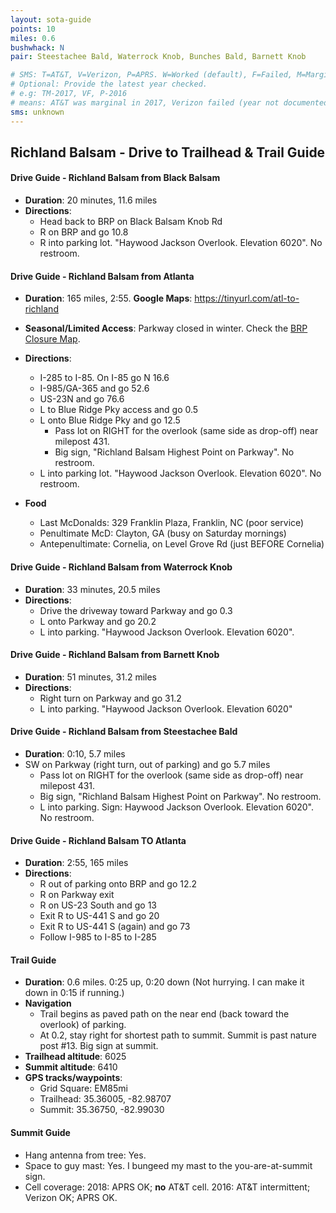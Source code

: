 ```yaml
---
layout: sota-guide
points: 10
miles: 0.6
bushwhack: N
pair: Steestachee Bald, Waterrock Knob, Bunches Bald, Barnett Knob

# SMS: T=AT&T, V=Verizon, P=APRS. W=Worked (default), F=Failed, M=Marginal (some failed).
# Optional: Provide the latest year checked.
# e.g: TM-2017, VF, P-2016
# means: AT&T was marginal in 2017, Verizon failed (year not documented), APRS worked in 2016.
sms: unknown
---
```


Richland Balsam - Drive to Trailhead & Trail Guide
-------------------------------------------------

#### Drive Guide - Richland Balsam from Black Balsam

- **Duration**: 20 minutes, 11.6 miles
- **Directions**:
  - Head back to BRP on Black Balsam Knob Rd
  - R on BRP and go 10.8
  - R into parking lot. "Haywood Jackson Overlook. Elevation 6020". No restroom.

#### Drive Guide - Richland Balsam from Atlanta

* **Duration**: 165 miles, 2:55.  **Google Maps**: https://tinyurl.com/atl-to-richland
* **Seasonal/Limited Access**: Parkway closed in winter.  Check the [BRP Closure Map](http://go.nps.gov/blri-roads).

* **Directions**:
    * I-285 to I-85. On I-85 go N 16.6
    * I-985/GA-365 and go 52.6
    * US-23N and go 76.6
    * L to Blue Ridge Pky access and go 0.5
    * L onto Blue Ridge Pky and go 12.5
       * Pass lot on RIGHT for the overlook (same side as drop-off) near milepost 431.
       * Big sign, "Richland Balsam Highest Point on Parkway". No restroom.
    * L into parking lot. "Haywood Jackson Overlook. Elevation 6020".  No restroom.
* **Food**
    * Last McDonalds: 329 Franklin Plaza, Franklin, NC (poor service)
    * Penultimate McD: Clayton, GA (busy on Saturday mornings)
    * Antepenultimate: Cornelia, on Level Grove Rd (just BEFORE Cornelia)

#### Drive Guide - Richland Balsam from Waterrock Knob
* **Duration**: 33 minutes, 20.5 miles
* **Directions**:
    * Drive the driveway toward Parkway and go 0.3
    * L onto Parkway and go 20.2
    * L into parking. "Haywood Jackson Overlook. Elevation 6020".

#### Drive Guide - Richland Balsam from Barnett Knob
* **Duration**: 51 minutes, 31.2 miles
* **Directions**:
    * Right turn on Parkway and go 31.2
    * L into parking. "Haywood Jackson Overlook. Elevation 6020"

#### Drive Guide - Richland Balsam from Steestachee Bald

* **Duration**: 0:10, 5.7 miles
 * SW on Parkway (right turn, out of parking) and go 5.7 miles
   * Pass lot on RIGHT for the overlook (same side as drop-off) near milepost 431.
   * Big sign, "Richland Balsam Highest Point on Parkway". No restroom.
   * L into parking. Sign: Haywood Jackson Overlook. Elevation 6020".  No restroom.

#### Drive Guide - Richland Balsam TO Atlanta

* **Duration**: 2:55, 165 miles
* **Directions**:
    * R out of parking onto BRP and go 12.2
    * R on Parkway exit
    * R on US-23 South and go 13
    * Exit R to US-441 S and go 20
    * Exit R to US-441 S (again) and go 73
    * Follow I-985 to I-85 to I-285

#### Trail Guide

* **Duration**: 0.6 miles.  0:25 up, 0:20 down (Not hurrying. I can make it down in 0:15 if running.)
* **Navigation**
    * Trail begins as paved path on the near end (back toward the overlook) of parking.
    * At 0.2, stay right for shortest path to summit. Summit is past nature post #13.  Big sign at summit.
* **Trailhead altitude**: 6025
* **Summit altitude**: 6410
* **GPS tracks/waypoints**:
    * Grid Square: EM85mi
    * Trailhead: 35.36005, -82.98707
    * Summit: 35.36750, -82.99030

#### Summit Guide

* Hang antenna from tree: Yes.
* Space to guy mast: Yes.  I bungeed my mast to the you-are-at-summit sign.
* Cell coverage: 2018: APRS OK; **no** AT&T cell.  2016: AT&T intermittent; Verizon OK; APRS OK.
